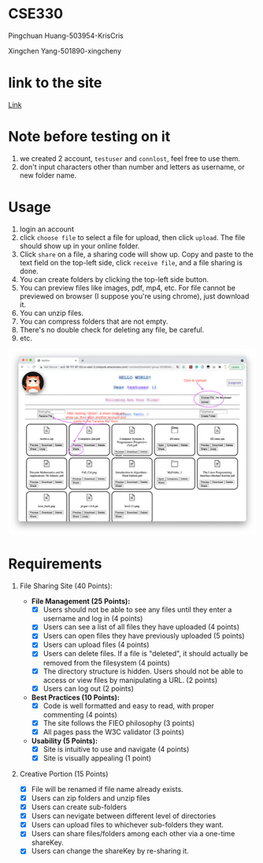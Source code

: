 # CSE330

Pingchuan Huang-503954-KrisCris

Xingchen Yang-501890-xingcheny

# link to the site

[Link](http://ec2-18-117-87-53.us-east-2.compute.amazonaws.com/~connlost/module2-group-503954/)


# Note before testing on it
1. we created 2 account, `testuser` and `connlost`, feel free to use them.
2. don't input characters other than number and letters as username, or new folder name.



# Usage

1. login an account
2. click `choose file` to select a file for upload, then click `upload`. The file should show up in your online folder.
3. Click `share` on a file, a sharing code will show up. Copy and paste to the text field on the top-left side, click `receive file`, and a file sharing is done.
4. You can create folders by clicking the top-left side button.
5. You can preview files like images, pdf, mp4, etc. For file cannot be previewed on browser (I suppose you're using chrome), just download it.
6. You can unzip files.
7. You can compress folders that are not empty.
8. There's no double check for deleting any file, be careful.
9. etc.

![note](note.png)


# Requirements

1. File Sharing Site (40 Points):

   - **File Management (25 Points):**
     - [x] Users should not be able to see any files until they enter a username and log in (4 points)
     - [x] Users can see a list of all files they have uploaded (4 points)
     - [x] Users can open files they have previously uploaded (5 points)
     - [x] Users can upload files (4 points)
     - [x] Users can delete files. If a file is "deleted", it should actually be removed from the filesystem (4 points)
     - [x] The directory structure is hidden. Users should not be able to access or view files by manipulating a URL. (2 points)
     - [x] Users can log out (2 points)
   - **Best Practices (10 Points):**
     - [x] Code is well formatted and easy to read, with proper commenting (4 points)
     - [x] The site follows the FIEO philosophy (3 points)
     - [x] All pages pass the W3C validator (3 points)
   - **Usability (5 Points):**
     - [x] Site is intuitive to use and navigate (4 points)
     - [x] Site is visually appealing (1 point)

2. Creative Portion (15 Points)

   - [x] File will be renamed if file name already exists.
   - [x] Users can zip folders and unzip files
   - [x] Users can create sub-folders
   - [x] Users can nevigate between different level of directories
   - [x] Users can upload files to whichever sub-folders they want.
   - [x] Users can share files/folders among each other via a one-time shareKey.
   - [x] Users can change the shareKey by re-sharing it.
